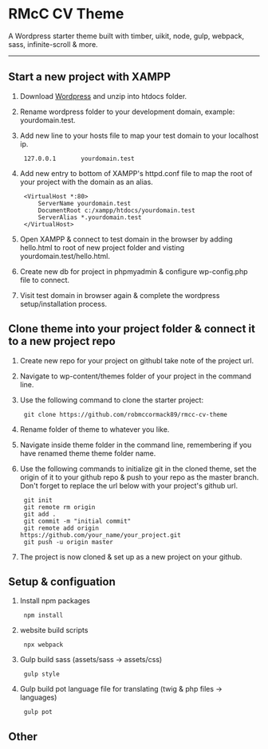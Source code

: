 # RMcC CV Theme

A Wordpress starter theme built with timber, uikit, node, gulp, webpack, sass, infinite-scroll & more.

---

## Start a new project with XAMPP

1. Download [Wordpress](https://wordpress.org/download/) and unzip into htdocs folder.

2. Rename wordpress folder to your development domain, example: yourdomain.test.

3. Add new line to your hosts file to map your test domain to your localhost ip.

        127.0.0.1		yourdomain.test

4. Add new entry to bottom of XAMPP's httpd.conf file to map the root of your project with the domain as an alias.

        <VirtualHost *:80>
            ServerName yourdomain.test
            DocumentRoot c:/xampp/htdocs/yourdomain.test
            ServerAlias *.yourdomain.test
        </VirtualHost>

5. Open XAMPP & connect to test domain in the browser by adding hello.html to root of new project folder and visting yourdomain.test/hello.html.

6. Create new db for project in phpmyadmin & configure wp-config.php file to connect.

7. Visit test domain in browser again & complete the wordpress setup/installation process.


## Clone theme into your project folder & connect it to a new project repo

1. Create new repo for your project on githubl take note of the project url.

2. Navigate to wp-content/themes folder of your project in the command line.

3. Use the following command to clone the starter project:

        git clone https://github.com/robmccormack89/rmcc-cv-theme

4. Rename folder of theme to whatever you like.

5. Navigate inside theme folder in the command line, remembering if you have renamed theme theme folder name.

6. Use the following commands to initialize git in the cloned theme, set the origin of it to your github repo & push to your repo as the master branch. Don't forget to replace the url below with your project's github url.

        git init
        git remote rm origin
        git add .
        git commit -m "initial commit"
        git remote add origin https://github.com/your_name/your_project.git
        git push -u origin master

7. The project is now cloned & set up as a new project on your github.

## Setup & configuation

1. Install npm packages

        npm install

2. website build scripts

        npx webpack

3. Gulp build sass (assets/sass -> assets/css)

        gulp style

4. Gulp build pot language file for translating (twig & php files -> languages)

        gulp pot

 
## Other